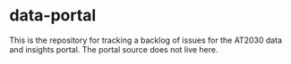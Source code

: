 # data-portal
This is the repository for tracking a backlog of issues for the AT2030 data and insights portal. The portal source does not live here.

